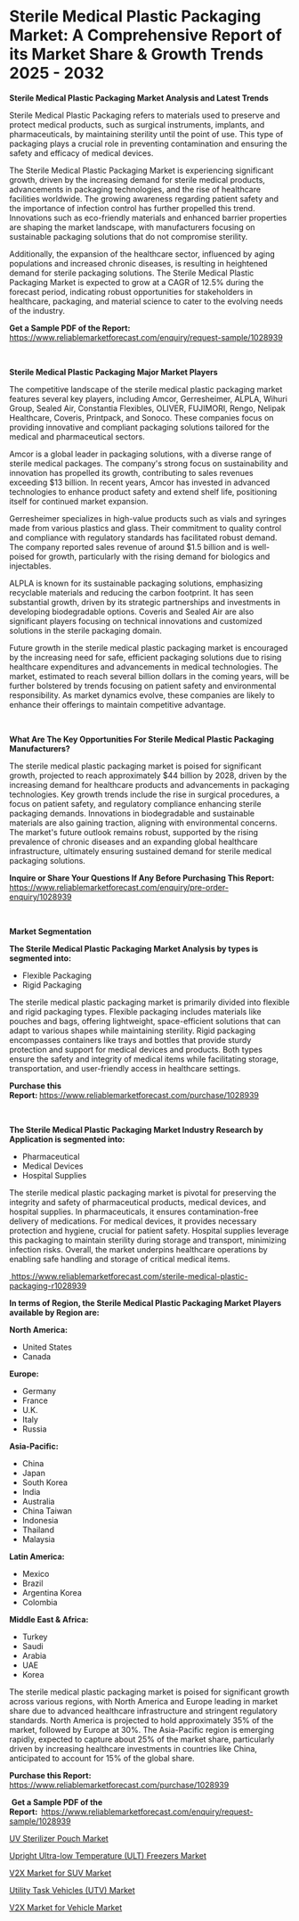 <p><h1>Sterile Medical Plastic Packaging Market: A Comprehensive Report of its Market Share & Growth Trends 2025 - 2032</h1></p><p><strong>Sterile Medical Plastic Packaging Market Analysis and Latest Trends</strong></p>
<p><p>Sterile Medical Plastic Packaging refers to materials used to preserve and protect medical products, such as surgical instruments, implants, and pharmaceuticals, by maintaining sterility until the point of use. This type of packaging plays a crucial role in preventing contamination and ensuring the safety and efficacy of medical devices.</p><p>The Sterile Medical Plastic Packaging Market is experiencing significant growth, driven by the increasing demand for sterile medical products, advancements in packaging technologies, and the rise of healthcare facilities worldwide. The growing awareness regarding patient safety and the importance of infection control has further propelled this trend. Innovations such as eco-friendly materials and enhanced barrier properties are shaping the market landscape, with manufacturers focusing on sustainable packaging solutions that do not compromise sterility.</p><p>Additionally, the expansion of the healthcare sector, influenced by aging populations and increased chronic diseases, is resulting in heightened demand for sterile packaging solutions. The Sterile Medical Plastic Packaging Market is expected to grow at a CAGR of 12.5% during the forecast period, indicating robust opportunities for stakeholders in healthcare, packaging, and material science to cater to the evolving needs of the industry.</p></p>
<p><strong>Get a Sample PDF of the Report:&nbsp;</strong> <a href="https://www.reliablemarketforecast.com/enquiry/request-sample/1028939?utm_campaign=1110&utm_medium=2&utm_source=Github&utm_content=ia&utm_term=21032025&utm_id=sterile-medical-plastic-packaging">https://www.reliablemarketforecast.com/enquiry/request-sample/1028939</a></p>
<p>&nbsp;</p>
<p><strong>Sterile Medical Plastic Packaging Major Market Players</strong></p>
<p><p>The competitive landscape of the sterile medical plastic packaging market features several key players, including Amcor, Gerresheimer, ALPLA, Wihuri Group, Sealed Air, Constantia Flexibles, OLIVER, FUJIMORI, Rengo, Nelipak Healthcare, Coveris, Printpack, and Sonoco. These companies focus on providing innovative and compliant packaging solutions tailored for the medical and pharmaceutical sectors.</p><p>Amcor is a global leader in packaging solutions, with a diverse range of sterile medical packages. The company's strong focus on sustainability and innovation has propelled its growth, contributing to sales revenues exceeding $13 billion. In recent years, Amcor has invested in advanced technologies to enhance product safety and extend shelf life, positioning itself for continued market expansion.</p><p>Gerresheimer specializes in high-value products such as vials and syringes made from various plastics and glass. Their commitment to quality control and compliance with regulatory standards has facilitated robust demand. The company reported sales revenue of around $1.5 billion and is well-poised for growth, particularly with the rising demand for biologics and injectables.</p><p>ALPLA is known for its sustainable packaging solutions, emphasizing recyclable materials and reducing the carbon footprint. It has seen substantial growth, driven by its strategic partnerships and investments in developing biodegradable options. Coveris and Sealed Air are also significant players focusing on technical innovations and customized solutions in the sterile packaging domain.</p><p>Future growth in the sterile medical plastic packaging market is encouraged by the increasing need for safe, efficient packaging solutions due to rising healthcare expenditures and advancements in medical technologies. The market, estimated to reach several billion dollars in the coming years, will be further bolstered by trends focusing on patient safety and environmental responsibility. As market dynamics evolve, these companies are likely to enhance their offerings to maintain competitive advantage.</p></p>
<p>&nbsp;</p>
<p><strong>What Are The Key Opportunities For Sterile Medical Plastic Packaging Manufacturers?</strong></p>
<p><p>The sterile medical plastic packaging market is poised for significant growth, projected to reach approximately $44 billion by 2028, driven by the increasing demand for healthcare products and advancements in packaging technologies. Key growth trends include the rise in surgical procedures, a focus on patient safety, and regulatory compliance enhancing sterile packaging demands. Innovations in biodegradable and sustainable materials are also gaining traction, aligning with environmental concerns. The market's future outlook remains robust, supported by the rising prevalence of chronic diseases and an expanding global healthcare infrastructure, ultimately ensuring sustained demand for sterile medical packaging solutions.</p></p>
<p><strong>Inquire or Share Your Questions If Any Before Purchasing This Report:</strong> <a href="https://www.reliablemarketforecast.com/enquiry/pre-order-enquiry/1028939?utm_campaign=1110&utm_medium=2&utm_source=Github&utm_content=ia&utm_term=21032025&utm_id=sterile-medical-plastic-packaging">https://www.reliablemarketforecast.com/enquiry/pre-order-enquiry/1028939</a></p>
<p>&nbsp;</p>
<p><strong>Market Segmentation</strong></p>
<p><strong>The Sterile Medical Plastic Packaging Market Analysis by types is segmented into:</strong></p>
<p><ul><li>Flexible Packaging</li><li>Rigid Packaging</li></ul></p>
<p><p>The sterile medical plastic packaging market is primarily divided into flexible and rigid packaging types. Flexible packaging includes materials like pouches and bags, offering lightweight, space-efficient solutions that can adapt to various shapes while maintaining sterility. Rigid packaging encompasses containers like trays and bottles that provide sturdy protection and support for medical devices and products. Both types ensure the safety and integrity of medical items while facilitating storage, transportation, and user-friendly access in healthcare settings.</p></p>
<p><strong>Purchase this Report:&nbsp;</strong><a href="https://www.reliablemarketforecast.com/purchase/1028939?utm_campaign=1110&utm_medium=2&utm_source=Github&utm_content=ia&utm_term=21032025&utm_id=sterile-medical-plastic-packaging">https://www.reliablemarketforecast.com/purchase/1028939</a></p>
<p>&nbsp;</p>
<p><strong>The Sterile Medical Plastic Packaging Market Industry Research by Application is segmented into:</strong></p>
<p><ul><li>Pharmaceutical</li><li>Medical Devices</li><li>Hospital Supplies</li></ul></p>
<p><p>The sterile medical plastic packaging market is pivotal for preserving the integrity and safety of pharmaceutical products, medical devices, and hospital supplies. In pharmaceuticals, it ensures contamination-free delivery of medications. For medical devices, it provides necessary protection and hygiene, crucial for patient safety. Hospital supplies leverage this packaging to maintain sterility during storage and transport, minimizing infection risks. Overall, the market underpins healthcare operations by enabling safe handling and storage of critical medical items.</p></p>
<p><a href="https://www.reliablemarketforecast.com/sterile-medical-plastic-packaging-r1028939?utm_campaign=1110&utm_medium=2&utm_source=Github&utm_content=ia&utm_term=21032025&utm_id=sterile-medical-plastic-packaging">&nbsp;https://www.reliablemarketforecast.com/sterile-medical-plastic-packaging-r1028939</a></p>
<p><strong>In terms of Region, the Sterile Medical Plastic Packaging Market Players available by Region are:</strong></p>
<p>
    <p> <strong> North America: </strong>
        <ul>
            <li>United States</li>
            <li>Canada</li>
        </ul>
        </p> 
    <p> <strong> Europe: </strong>
        <ul>
            <li>Germany</li>
            <li>France</li>
            <li>U.K.</li>
            <li>Italy</li>
            <li>Russia</li>
        </ul>
        </p> 
    <p> <strong> Asia-Pacific: </strong>
        <ul>
            <li>China</li>
            <li>Japan</li>
            <li>South Korea</li>
            <li>India</li>
            <li>Australia</li>
            <li>China Taiwan</li>
            <li>Indonesia</li>
            <li>Thailand</li>
            <li>Malaysia</li>
        </ul>
        </p> 
    <p> <strong> Latin America: </strong>
        <ul>
            <li>Mexico</li>
            <li>Brazil</li>
            <li>Argentina Korea</li>
            <li>Colombia</li>
        </ul>
        </p> 
    <p> <strong> Middle East & Africa: </strong>
        <ul>
            <li>Turkey</li>
            <li>Saudi</li>
            <li>Arabia</li>
            <li>UAE</li>
            <li>Korea</li>
        </ul>
    </p>
    </p>
<p><p>The sterile medical plastic packaging market is poised for significant growth across various regions, with North America and Europe leading in market share due to advanced healthcare infrastructure and stringent regulatory standards. North America is projected to hold approximately 35% of the market, followed by Europe at 30%. The Asia-Pacific region is emerging rapidly, expected to capture about 25% of the market share, particularly driven by increasing healthcare investments in countries like China, anticipated to account for 15% of the global share.</p></p>
<p><strong>Purchase this Report: </strong><a href="https://www.reliablemarketforecast.com/purchase/1028939?utm_campaign=1110&utm_medium=2&utm_source=Github&utm_content=ia&utm_term=21032025&utm_id=sterile-medical-plastic-packaging">https://www.reliablemarketforecast.com/purchase/1028939</a></p>
<p>&nbsp;<strong>Get a Sample PDF of the Report:&nbsp;&nbsp;</strong><a href="https://www.reliablemarketforecast.com/enquiry/request-sample/1028939?utm_campaign=1110&utm_medium=2&utm_source=Github&utm_content=ia&utm_term=21032025&utm_id=sterile-medical-plastic-packaging">https://www.reliablemarketforecast.com/enquiry/request-sample/1028939</a></p>
<p><strong></strong></p>
<p><p><a href="https://github.com/kelttnandan9/Market-Research-Report-List-1/blob/main/uv-sterilizer-pouch-market.md?utm_campaign=1110&utm_medium=2&utm_source=Github&utm_content=ia&utm_term=21032025&utm_id=sterile-medical-plastic-packaging">UV Sterilizer Pouch Market</a></p><p><a href="https://github.com/larotnanonhx/Market-Research-Report-List-1/blob/main/upright-ultra-low-temperature-ult-freezers-market.md?utm_campaign=1110&utm_medium=2&utm_source=Github&utm_content=ia&utm_term=21032025&utm_id=sterile-medical-plastic-packaging">Upright Ultra-low Temperature (ULT) Freezers Market</a></p><p><a href="https://github.com/romeoacuffap/Market-Research-Report-List-1/blob/main/v2x-market-for-suv-market.md?utm_campaign=1110&utm_medium=2&utm_source=Github&utm_content=ia&utm_term=21032025&utm_id=sterile-medical-plastic-packaging">V2X Market for SUV Market</a></p><p><a href="https://github.com/borsiflorsfa/Market-Research-Report-List-1/blob/main/utility-task-vehicles-utv-market.md?utm_campaign=1110&utm_medium=2&utm_source=Github&utm_content=ia&utm_term=21032025&utm_id=sterile-medical-plastic-packaging">Utility Task Vehicles (UTV) Market</a></p><p><a href="https://github.com/goreabeeran/Market-Research-Report-List-1/blob/main/v2x-market-for-vehicle-market.md?utm_campaign=1110&utm_medium=2&utm_source=Github&utm_content=ia&utm_term=21032025&utm_id=sterile-medical-plastic-packaging">V2X Market for Vehicle Market</a></p></p>